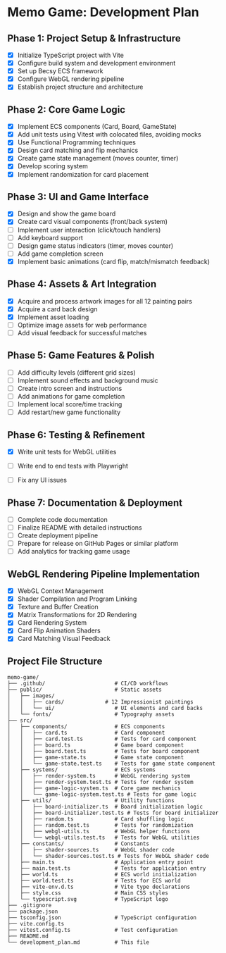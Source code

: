 # Memo Game: Development Plan

## Phase 1: Project Setup & Infrastructure
- [x] Initialize TypeScript project with Vite
- [x] Configure build system and development environment
- [x] Set up Becsy ECS framework
- [x] Configure WebGL rendering pipeline
- [x] Establish project structure and architecture

## Phase 2: Core Game Logic
- [x] Implement ECS components (Card, Board, GameState)
- [x] Add unit tests using Vitest with colocated files, avoiding mocks
- [x] Use Functional Programming techniques
- [x] Design card matching and flip mechanics
- [x] Create game state management (moves counter, timer)
- [x] Develop scoring system
- [x] Implement randomization for card placement

## Phase 3: UI and Game Interface
- [x] Design and show the game board
- [x] Create card visual components (front/back system)
- [ ] Implement user interaction (click/touch handlers)
- [ ] Add keyboard support
- [ ] Design game status indicators (timer, moves counter)
- [ ] Add game completion screen
- [x] Implement basic animations (card flip, match/mismatch feedback)

## Phase 4: Assets & Art Integration
- [x] Acquire and process artwork images for all 12 painting pairs
- [x] Acquire a card back design
- [x] Implement asset loading
- [ ] Optimize image assets for web performance
- [ ] Add visual feedback for successful matches

## Phase 5: Game Features & Polish
- [ ] Add difficulty levels (different grid sizes)
- [ ] Implement sound effects and background music
- [ ] Create intro screen and instructions
- [ ] Add animations for game completion
- [ ] Implement local score/time tracking
- [ ] Add restart/new game functionality

## Phase 6: Testing & Refinement
- [x] Write unit tests for WebGL utilities
- [ ] Write end to end tests with Playwright
- [ ] Fix any UI issues


## Phase 7: Documentation & Deployment
- [ ] Complete code documentation
- [ ] Finalize README with detailed instructions
- [ ] Create deployment pipeline
- [ ] Prepare for release on GitHub Pages or similar platform
- [ ] Add analytics for tracking game usage 

## WebGL Rendering Pipeline Implementation
- [x] WebGL Context Management
- [x] Shader Compilation and Program Linking
- [x] Texture and Buffer Creation
- [x] Matrix Transformations for 2D Rendering
- [x] Card Rendering System
- [x] Card Flip Animation Shaders
- [x] Card Matching Visual Feedback

## Project File Structure
```
memo-game/
├── .github/                      # CI/CD workflows
├── public/                       # Static assets
│   ├── images/
│   │   ├── cards/             # 12 Impressionist paintings
│   │   └── ui/                   # UI elements and card backs
│   └── fonts/                    # Typography assets
├── src/
│   ├── components/               # ECS components
│   │   ├── card.ts               # Card component
│   │   ├── card.test.ts          # Tests for card component
│   │   ├── board.ts              # Game board component
│   │   ├── board.test.ts         # Tests for board component
│   │   ├── game-state.ts         # Game state component
│   │   └── game-state.test.ts    # Tests for game state component
│   ├── systems/                  # ECS systems
│   │   ├── render-system.ts      # WebGL rendering system
│   │   ├── render-system.test.ts # Tests for render system
│   │   ├── game-logic-system.ts  # Core game mechanics
│   │   └── game-logic-system.test.ts # Tests for game logic
│   ├── utils/                    # Utility functions
│   │   ├── board-initializer.ts  # Board initialization logic
│   │   ├── board-initializer.test.ts # Tests for board initializer
│   │   ├── random.ts             # Card shuffling logic
│   │   ├── random.test.ts        # Tests for randomization
│   │   ├── webgl-utils.ts        # WebGL helper functions
│   │   └── webgl-utils.test.ts   # Tests for WebGL utilities
│   ├── constants/                # Constants
│   │   ├── shader-sources.ts     # WebGL shader code
│   │   └── shader-sources.test.ts # Tests for WebGL shader code
│   ├── main.ts                   # Application entry point
│   ├── main.test.ts              # Tests for application entry
│   ├── world.ts                  # ECS world initialization
│   ├── world.test.ts             # Tests for ECS world
│   ├── vite-env.d.ts             # Vite type declarations
│   ├── style.css                 # Main CSS styles
│   └── typescript.svg            # TypeScript logo
├── .gitignore
├── package.json
├── tsconfig.json                 # TypeScript configuration
├── vite.config.ts
├── vitest.config.ts              # Test configuration
├── README.md
└── development_plan.md           # This file 